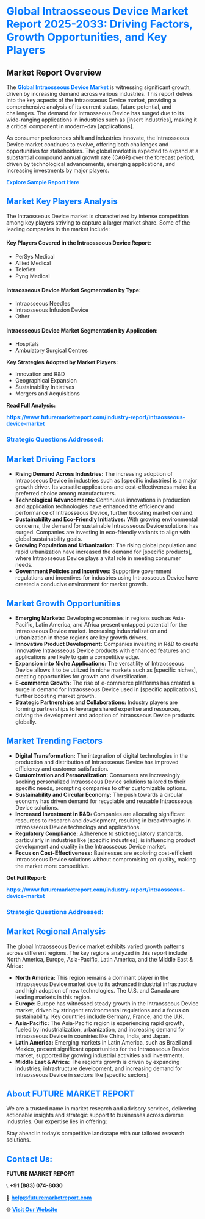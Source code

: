 <h1 style="color: #007BFF;">Global Intraosseous Device Market Report 2025-2033: Driving Factors, Growth Opportunities, and Key Players</h1>

<section id="overview">
<h2>Market Report Overview</h2>
<p>The <a href="https://www.futuremarketreport.com/industry-report/intraosseous-device-market" style="color: #007BFF; text-decoration: none;"><strong>Global Intraosseous Device Market</strong></a> is witnessing significant growth, driven by increasing demand across various industries. This report delves into the key aspects of the Intraosseous Device market, providing a comprehensive analysis of its current status, future potential, and challenges. The demand for Intraosseous Device has surged due to its wide-ranging applications in industries such as [insert industries], making it a critical component in modern-day [applications].</p>
<p>As consumer preferences shift and industries innovate, the Intraosseous Device market continues to evolve, offering both challenges and opportunities for stakeholders. The global market is expected to expand at a substantial compound annual growth rate (CAGR) over the forecast period, driven by technological advancements, emerging applications, and increasing investments by major players.</p>
</section>

<section id="overview">
<p><a href="https://www.futuremarketreport.com/request-sample/reportId=58667" style="color: #007BFF; text-decoration: none;"><strong>Explore Sample Report Here</strong></a></p>
</section>

<section id="key-players">
<h2 style="color: #007BFF;">Market Key Players Analysis</h2>
<p>The Intraosseous Device market is characterized by intense competition among key players striving to capture a larger market share. Some of the leading companies in the market include:</p>
<h4>Key Players Covered in the Intraosseous Device Report:</h4>
<ul><li>PerSys Medical</li><li>Allied Medical</li><li>Teleflex</li><li>Pyng Medical</li></ul>
<h4>Intraosseous Device Market Segmentation by Type:</h4>
<ul><li>Intraosseous Needles</li><li>Intraosseous Infusion Device</li><li>Other</li></ul>

<h4>Intraosseous Device Market Segmentation by Application:</h4>
<ul><li>Hospitals</li><li>Ambulatory Surgical Centres</li></ul>
<p><strong>Key Strategies Adopted by Market Players:</strong></p>
<ul>
<li>Innovation and R&D</li>
<li>Geographical Expansion</li>
<li>Sustainability Initiatives</li>
<li>Mergers and Acquisitions</li>
</ul>
</section>

<section>
<p><strong>Read Full Analysis: </strong></p><a href="https://www.futuremarketreport.com/industry-report/intraosseous-device-market" style="color: #007BFF; text-decoration: none;"><strong>https://www.futuremarketreport.com/industry-report/intraosseous-device-market</strong></a>
<h3 style="color: #007BFF;">Strategic Questions Addressed:</h3>
</section>

<section id="driving-factors">
<h2 style="color: #007BFF;">Market Driving Factors</h2>
<ul>
<li><strong>Rising Demand Across Industries:</strong> The increasing adoption of Intraosseous Device in industries such as [specific industries] is a major growth driver. Its versatile applications and cost-effectiveness make it a preferred choice among manufacturers.</li>
<li><strong>Technological Advancements:</strong> Continuous innovations in production and application technologies have enhanced the efficiency and performance of Intraosseous Device, further boosting market demand.</li>
<li><strong>Sustainability and Eco-Friendly Initiatives:</strong> With growing environmental concerns, the demand for sustainable Intraosseous Device solutions has surged. Companies are investing in eco-friendly variants to align with global sustainability goals.</li>
<li><strong>Growing Population and Urbanization:</strong> The rising global population and rapid urbanization have increased the demand for [specific products], where Intraosseous Device plays a vital role in meeting consumer needs.</li>
<li><strong>Government Policies and Incentives:</strong> Supportive government regulations and incentives for industries using Intraosseous Device have created a conducive environment for market growth.</li>
</ul>
</section>

<section id="growth-opportunities">
<h2 style="color: #007BFF;">Market Growth Opportunities</h2>
<ul>
<li><strong>Emerging Markets:</strong> Developing economies in regions such as Asia-Pacific, Latin America, and Africa present untapped potential for the Intraosseous Device market. Increasing industrialization and urbanization in these regions are key growth drivers.</li>
<li><strong>Innovative Product Development:</strong> Companies investing in R&D to create innovative Intraosseous Device products with enhanced features and applications are likely to gain a competitive edge.</li>
<li><strong>Expansion into Niche Applications:</strong> The versatility of Intraosseous Device allows it to be utilized in niche markets such as [specific niches], creating opportunities for growth and diversification.</li>
<li><strong>E-commerce Growth:</strong> The rise of e-commerce platforms has created a surge in demand for Intraosseous Device used in [specific applications], further boosting market growth.</li>
<li><strong>Strategic Partnerships and Collaborations:</strong> Industry players are forming partnerships to leverage shared expertise and resources, driving the development and adoption of Intraosseous Device products globally.</li>
</ul>
</section>

<section id="trending-factors">
<h2 style="color: #007BFF;">Market Trending Factors</h2>
<ul>
<li><strong>Digital Transformation:</strong> The integration of digital technologies in the production and distribution of Intraosseous Device has improved efficiency and customer satisfaction.</li>
<li><strong>Customization and Personalization:</strong> Consumers are increasingly seeking personalized Intraosseous Device solutions tailored to their specific needs, prompting companies to offer customizable options.</li>
<li><strong>Sustainability and Circular Economy:</strong> The push towards a circular economy has driven demand for recyclable and reusable Intraosseous Device solutions.</li>
<li><strong>Increased Investment in R&D:</strong> Companies are allocating significant resources to research and development, resulting in breakthroughs in Intraosseous Device technology and applications.</li>
<li><strong>Regulatory Compliance:</strong> Adherence to strict regulatory standards, particularly in industries like [specific industries], is influencing product development and quality in the Intraosseous Device market.</li>
<li><strong>Focus on Cost-Effectiveness:</strong> Businesses are exploring cost-efficient Intraosseous Device solutions without compromising on quality, making the market more competitive.</li>
</ul>
</section>

<section>
<p><strong>Get Full Report: </strong></p><a href="https://www.futuremarketreport.com/industry-report/intraosseous-device-market" style="color: #007BFF; text-decoration: none;"><strong>https://www.futuremarketreport.com/industry-report/intraosseous-device-market</strong></a>
<h3 style="color: #007BFF;">Strategic Questions Addressed:</h3>
</section>


<section id="regional-analysis">
<h2 style="color: #007BFF;">Market Regional Analysis</h2>
<p>The global Intraosseous Device market exhibits varied growth patterns across different regions. The key regions analyzed in this report include North America, Europe, Asia-Pacific, Latin America, and the Middle East & Africa:</p>
<ul>
<li><strong>North America:</strong> This region remains a dominant player in the Intraosseous Device market due to its advanced industrial infrastructure and high adoption of new technologies. The U.S. and Canada are leading markets in this region.</li>
<li><strong>Europe:</strong> Europe has witnessed steady growth in the Intraosseous Device market, driven by stringent environmental regulations and a focus on sustainability. Key countries include Germany, France, and the U.K.</li>
<li><strong>Asia-Pacific:</strong> The Asia-Pacific region is experiencing rapid growth, fueled by industrialization, urbanization, and increasing demand for Intraosseous Device in countries like China, India, and Japan.</li>
<li><strong>Latin America:</strong> Emerging markets in Latin America, such as Brazil and Mexico, present significant opportunities for the Intraosseous Device market, supported by growing industrial activities and investments.</li>
<li><strong>Middle East & Africa:</strong> The region’s growth is driven by expanding industries, infrastructure development, and increasing demand for Intraosseous Device in sectors like [specific sectors].</li>
</ul>
</section>

<footer>
<h2 style="color: #007BFF;">About FUTURE MARKET REPORT</h2>
<p>We are a trusted name in market research and advisory services, delivering actionable insights and strategic support to businesses across diverse industries. Our expertise lies in offering:</p>

<p>Stay ahead in today’s competitive landscape with our tailored research solutions.</p>

<h2 style="color: #007BFF;">Contact Us:</h2>
<p><strong>FUTURE MARKET REPORT</strong></p>
<p>📞 <strong>+91 (883) 074-8030</strong></p>
<p>📧 <strong><a href="mailto:help@futuremarketreport.com" style="color: #007BFF;">help@futuremarketreport.com</a></strong></p>
<p>🌐 <strong><a href="https://www.futuremarketreport.com/" style="color: #007BFF;">Visit Our Website</a></strong></p>
</footer>